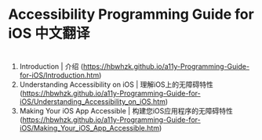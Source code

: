 # Accessibility Programming Guide for iOS 中文翻译
# 


###
1. Introduction | 介绍 (https://hbwhzk.github.io/a11y-Programming-Guide-for-iOS/Introduction.htm)
2. Understanding Accessibility on iOS | 理解iOS上的无障碍特性 (https://hbwhzk.github.io/a11y-Programming-Guide-for-iOS/Understanding_Accessibility_on_iOS.htm)
3. Making Your iOS App Accessible | 构建您iOS应用程序的无障碍特性  (https://hbwhzk.github.io/a11y-Programming-Guide-for-iOS/Making_Your_iOS_App_Accessible.htm)
